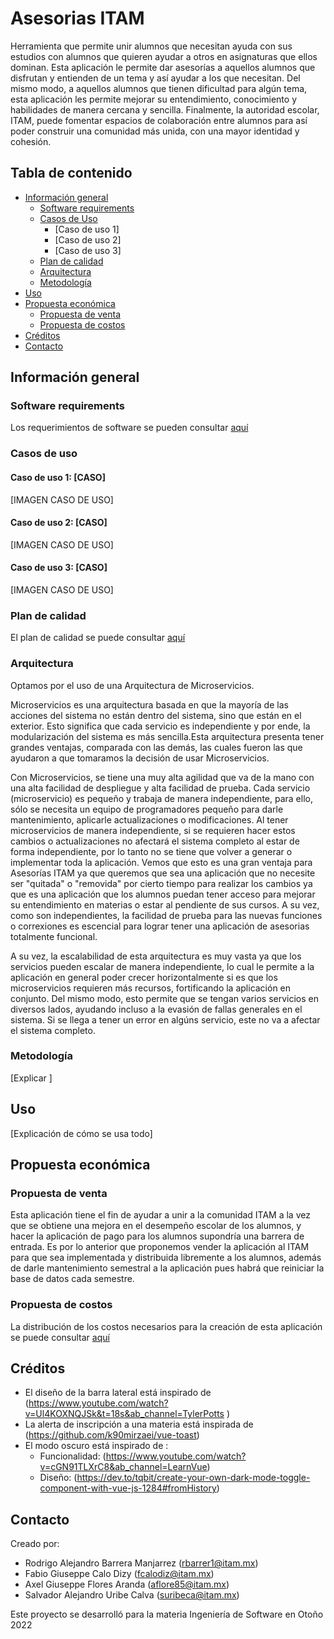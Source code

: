 # Asesorias ITAM

Herramienta que permite unir alumnos que necesitan ayuda con sus estudios con alumnos que quieren ayudar a otros en asignaturas que ellos dominan. Esta aplicación le permite dar asesorías a aquellos alumnos que disfrutan y entienden de un tema y así ayudar a los que necesitan. Del mismo modo, a aquellos alumnos que tienen dificultad para algún tema, esta aplicación les permite mejorar su entendimiento, conocimiento y habilidades de manera cercana y sencilla. Finalmente, la autoridad escolar, ITAM, puede fomentar espacios de colaboración entre alumnos para así poder construir una comunidad más unida, con una mayor identidad y cohesión.

## Tabla de contenido

* [Información general](#información-general)
  * [Software requirements](#software-requirements)
  * [Casos de Uso](#casos-de-uso)
    * [Caso de uso 1]
    * [Caso de uso 2]
    * [Caso de uso 3]
  * [Plan de calidad](#plan-de-calidad)
  * [Arquitectura](#arquitectura)
  * [Metodología](#metodología)
* [Uso](#uso)
* [Propuesta económica](#propuesta-económica)
  * [Propuesta de venta](#propuesta-de-venta)
  * [Propuesta de costos](#propuesta-de-costos)
* [Créditos](#créditos)
* [Contacto](#contacto)

## Información general

### Software requirements

Los requerimientos de software se pueden consultar [aquí](https://github.com/Asesorias-ITAM/AsesoriasITAM/blob/main/SRS.md)

### Casos de uso

#### Caso de uso 1: [CASO]

[IMAGEN CASO DE USO]

#### Caso de uso 2: [CASO]

[IMAGEN CASO DE USO]

#### Caso de uso 3: [CASO]

[IMAGEN CASO DE USO]

### Plan de calidad

El plan de calidad se puede consultar [aquí](https://github.com/Asesorias-ITAM/AsesoriasITAM/blob/main/PlanCalidad.md)

### Arquitectura

Optamos por el uso de una Arquitectura de Microservicios.

Microservicios es una arquitectura basada en que la mayoría de las acciones del sistema no están dentro del sistema, sino que están en el exterior. Esto significa que cada servicio es independiente y por ende, la modularización del sistema es más sencilla.Esta arquitectura presenta tener grandes ventajas, comparada con las demás, las cuales fueron las que ayudaron a que tomaramos la decisión de usar Microservicios.

Con Microservicios, se tiene una muy alta agilidad que va de la mano con una alta facilidad de despliegue y alta facilidad de prueba. Cada servicio (microservicio) es pequeño y trabaja de manera independiente, para ello, sólo se necesita un equipo de programadores pequeño para darle mantenimiento, aplicarle actualizaciones o modificaciones. Al tener microservicios de manera independiente, si se requieren hacer estos cambios o actualizaciones no afectará el sistema completo al estar de forma independiente, por lo tanto no se tiene que volver a generar o implementar toda la aplicación. Vemos que esto es una gran ventaja para Asesorías ITAM ya que queremos que sea una aplicación que no necesite ser "quitada" o "removida" por cierto tiempo para realizar los cambios ya que es una aplicación que los alumnos puedan tener acceso para mejorar su entendimiento en materias o estar al pendiente de sus cursos. A su vez, como son independientes, la facilidad de prueba para las nuevas funciones o correxiones es escencial para lograr tener una aplicación de asesorias totalmente funcional.

A su vez, la escalabilidad de esta arquitectura es muy vasta ya que los servicios pueden escalar de manera independiente, lo cual le permite a la aplicación en general poder crecer horizontalmente si es que los microservicios requieren más recursos, fortificando la aplicación en conjunto. Del mismo modo, esto permite que se tengan varios servicios en diversos lados, ayudando incluso a la evasión de fallas generales en el sistema. Si se llega a tener un error en algúns servicio, este no va a afectar el sistema completo.


### Metodología

[Explicar ]

## Uso

[Explicación de cómo se usa todo]


## Propuesta económica

### Propuesta de venta

Esta aplicación tiene el fin de ayudar a unir a la comunidad ITAM a la vez que se obtiene una mejora en el desempeño escolar de los alumnos, y hacer la aplicación de pago para los alumnos supondría una barrera de entrada. Es por lo anterior que proponemos vender la aplicación al ITAM para que sea implementada y distribuida libremente a los alumnos, además de darle mantenimiento semestral a la aplicación pues habrá que reiniciar la base de datos cada semestre.

### Propuesta de costos

 La distribución de los costos necesarios para la creación de esta aplicación se puede consultar [aquí](https://docs.google.com/spreadsheets/d/1dWlTZhmF74pfeHZoSSXBFog-eDm9AqX3c1Zm7__oD2I/edit?usp=sharing)

## Créditos

* El diseño de la barra lateral está inspirado de (https://www.youtube.com/watch?v=Ul4KOXNQJSk&t=18s&ab_channel=TylerPotts
)
* La alerta de inscripción a una materia está inspirada de (https://github.com/k90mirzaei/vue-toast)
* El modo oscuro está inspirado de :
  * Funcionalidad: (https://www.youtube.com/watch?v=cGN91TLXrC8&ab_channel=LearnVue)
  * Diseño: (https://dev.to/tqbit/create-your-own-dark-mode-toggle-component-with-vue-js-1284#fromHistory)

## Contacto

Creado por:

+ Rodrigo Alejandro Barrera Manjarrez (rbarrer1@itam.mx)
+ Fabio Giuseppe Calo Dizy (fcalodiz@itam.mx)
+ Axel Giuseppe Flores Aranda (aflore85@itam.mx)
+ Salvador Alejandro Uribe Calva (suribeca@itam.mx)

Este proyecto se desarrolló para la materia Ingeniería de Software en Otoño 2022
